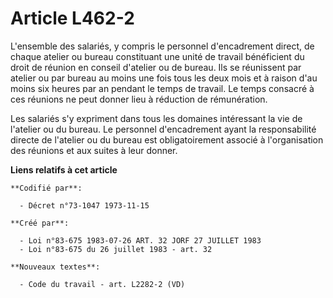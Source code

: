 # Article L462-2

L'ensemble des salariés, y compris le personnel d'encadrement direct, de chaque atelier ou bureau constituant une unité de
travail bénéficient du droit de réunion en conseil d'atelier ou de bureau. Ils se réunissent par atelier ou par bureau au
moins une fois tous les deux mois et à raison d'au moins six heures par an pendant le temps de travail. Le temps consacré à
ces réunions ne peut donner lieu à réduction de rémunération.

Les salariés s'y expriment dans tous les domaines intéressant la vie de l'atelier ou du bureau. Le personnel d'encadrement
ayant la responsabilité directe de l'atelier ou du bureau est obligatoirement associé à l'organisation des réunions et aux
suites à leur donner.

**Liens relatifs à cet article**

	**Codifié par**:

	  - Décret n°73-1047 1973-11-15

	**Créé par**:

	  - Loi n°83-675 1983-07-26 ART. 32 JORF 27 JUILLET 1983
	  - Loi n°83-675 du 26 juillet 1983 - art. 32

	**Nouveaux textes**:

	  - Code du travail - art. L2282-2 (VD)
